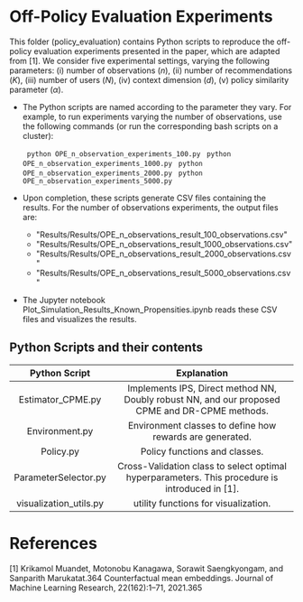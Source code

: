 # Off-Policy Evaluation Experiments

This folder (policy_evaluation) contains Python scripts to reproduce the off-policy evaluation experiments presented in the paper, which are adapted from [1]. We consider five experimental settings, varying the following parameters:
(i) number of observations ($n$),
(ii) number of recommendations ($K$),
(iii) number of users ($N$),
(iv) context dimension ($d$),
(v) policy similarity parameter ($\alpha$).

* The Python scripts are named according to the parameter they vary. For example, to run experiments varying the number of observations, use the following commands (or run the corresponding bash scripts on a cluster):

    ``` python OPE_n_observation_experiments_100.py```
    ``` python OPE_n_observation_experiments_1000.py```
    ``` python OPE_n_observation_experiments_2000.py```
    ``` python OPE_n_observation_experiments_5000.py```

* Upon completion, these scripts generate CSV files containing the results. For the number of observations experiments, the output files are:
  * "Results/Results/OPE_n_observations_result_100_observations.csv"
  * "Results/Results/OPE_n_observations_result_1000_observations.csv"
  * "Results/Results/OPE_n_observations_result_2000_observations.csv"
  * "Results/Results/OPE_n_observations_result_5000_observations.csv"

* The Jupyter notebook Plot_Simulation_Results_Known_Propensities.ipynb reads these CSV files and visualizes the results.

## Python Scripts and their contents

Python Script         |  Explanation
:--------------------:|:-------------------------:
Estimator_CPME.py | Implements IPS, Direct method NN, Doubly robust NN, and our proposed CPME and DR-CPME methods.
Environment.py | Environment classes to define how rewards are generated.
Policy.py | Policy functions and classes.
ParameterSelector.py | Cross-Validation class to select optimal hyperparameters. This procedure is introduced in [1].
visualization_utils.py | utility functions for visualization.

# References
[1] Krikamol Muandet, Motonobu Kanagawa, Sorawit Saengkyongam, and Sanparith Marukatat.364
Counterfactual mean embeddings. Journal of Machine Learning Research, 22(162):1–71, 2021.365